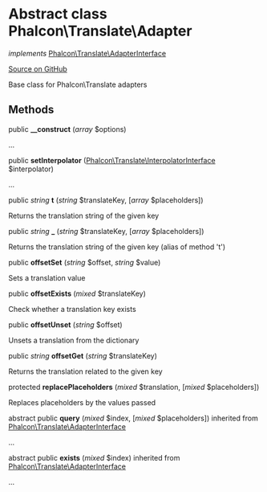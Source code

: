# Abstract class **Phalcon\\Translate\\Adapter**

*implements* [Phalcon\Translate\AdapterInterface](/en/3.2/api/Phalcon_Translate_AdapterInterface)

<a href="https://github.com/phalcon/cphalcon/blob/master/phalcon/translate/adapter.zep" class="btn btn-default btn-sm">Source on GitHub</a>

Base class for Phalcon\\Translate adapters

## Methods

public **__construct** (*array* $options)

...

public **setInterpolator** ([Phalcon\Translate\InterpolatorInterface](/en/3.2/api/Phalcon_Translate_InterpolatorInterface) $interpolator)

...

public *string* **t** (*string* $translateKey, [*array* $placeholders])

Returns the translation string of the given key

public *string* **_** (*string* $translateKey, [*array* $placeholders])

Returns the translation string of the given key (alias of method 't')

public **offsetSet** (*string* $offset, *string* $value)

Sets a translation value

public **offsetExists** (*mixed* $translateKey)

Check whether a translation key exists

public **offsetUnset** (*string* $offset)

Unsets a translation from the dictionary

public *string* **offsetGet** (*string* $translateKey)

Returns the translation related to the given key

protected **replacePlaceholders** (*mixed* $translation, [*mixed* $placeholders])

Replaces placeholders by the values passed

abstract public **query** (*mixed* $index, [*mixed* $placeholders]) inherited from [Phalcon\Translate\AdapterInterface](/en/3.2/api/Phalcon_Translate_AdapterInterface)

...

abstract public **exists** (*mixed* $index) inherited from [Phalcon\Translate\AdapterInterface](/en/3.2/api/Phalcon_Translate_AdapterInterface)

...